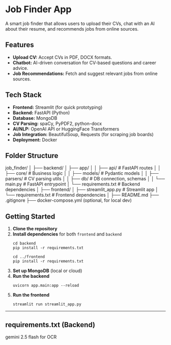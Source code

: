 # Job Finder App

A smart job finder that allows users to upload their CVs, chat with an AI about their resume, and recommends jobs from online sources.

## Features

- **Upload CV:** Accept CVs in PDF, DOCX formats.
- **Chatbot:** AI-driven conversation for CV-based questions and career advice.
- **Job Recommendations:** Fetch and suggest relevant jobs from online sources.

## Tech Stack

- **Frontend:** Streamlit (for quick prototyping)
- **Backend:** FastAPI (Python)
- **Database:** MongoDB
- **CV Parsing:** spaCy, PyPDF2, python-docx
- **AI/NLP:** OpenAI API or HuggingFace Transformers
- **Job Integration:** BeautifulSoup, Requests (for scraping job boards)
- **Deployment:** Docker

## Folder Structure
job_finder/
│
├── backend/
│ ├── app/
│ │ ├── api/ # FastAPI routes
│ │ ├── core/ # Business logic
│ │ ├── models/ # Pydantic models
│ │ ├── parsers/ # CV parsing utils
│ │ ├── db/ # DB connection, schemas
│ │ └── main.py # FastAPI entrypoint
│ └── requirements.txt # Backend dependencies
│
├── frontend/
│ ├── streamlit_app.py # Streamlit app
│ └── requirements.txt # Frontend dependencies
│
├── README.md
├── .gitignore
├── docker-compose.yml (optional, for local dev)

## Getting Started

1. **Clone the repository**
2. **Install dependencies** for both `frontend` and `backend`
    ```
    cd backend
    pip install -r requirements.txt

    cd ../frontend
    pip install -r requirements.txt
    ```
3. **Set up MongoDB** (local or cloud)
4. **Run the backend**
    ```
    uvicorn app.main:app --reload
    ```
5. **Run the frontend**
    ```
    streamlit run streamlit_app.py
    ```

---

## requirements.txt (Backend)

gemini 2.5 flash for OCR